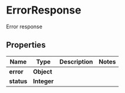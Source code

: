 

# ErrorResponse

Error response
## Properties

Name | Type | Description | Notes
------------ | ------------- | ------------- | -------------
**error** | **Object** |  | 
**status** | **Integer** |  | 



